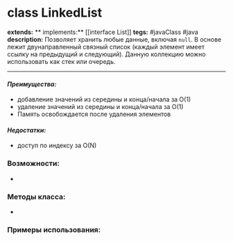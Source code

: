 # class LinkedList
**extends:** 
** implements:** [[interface List]]
**tegs:** #javaClass #java
**description:**  Позволяет хранить любые данные, включая `null`. В основе лежит двунаправленный связный список (каждый элемент имеет ссылку на предыдущий и следующий). Данную коллекцию можно использовать как стек или очередь.

---
#### *Преимущества:*
- добавление значений из середины и конца/начала за O(1)
- удаление значений из середины и конца/начала за O(1)
- Память освобождается после удаления элементов

#### *Недостатки:*
- доступ по индексу за O(N)

### Возможности:
- 
### Методы класса:
- 

### Примеры использования:
